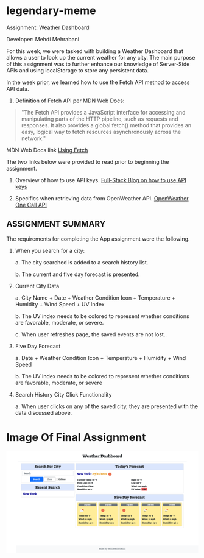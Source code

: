 # legendary-meme

Assignment: Weather Dashboard

Developer: Mehdi Mehrabani

For this week, we were tasked with building a Weather Dashboard that allows a user to look up the current weather for any city. The main purpose of this assignment was to further enhance our knowledge of Server-Side APIs and using localStorage to store any persistent data.

In the week prior, we learned how to use the Fetch API method to access API data.

1. Definition of Fetch API per MDN Web Docs:

> "The Fetch API provides a JavaScript interface for accessing and manipulating parts of the HTTP pipeline, such as requests and responses. It also provides a global fetch() method that provides an easy, logical way to fetch resources asynchronously across the network."

MDN Web Docs link [Using Fetch](https://developer.mozilla.org/en-US/docs/Web/API/Fetch_API/Using_Fetch)

The two links below were provided to read prior to beginning the assignment.

1. Overview of how to use API keys. [Full-Stack Blog on how to use API keys](https://coding-boot-camp.github.io/full-stack/apis/how-to-use-api-keys)

2. Specifics when retrieving data from OpenWeather API. [OpenWeather One Call API](https://openweathermap.org/api/one-call-api)

## ASSIGNMENT SUMMARY

The requirements for completing the App assignment were the following.

1. When you search for a city:

   a. The city searched is added to a search history list.

   b. The current and five day forecast is presented.

2. Current City Data

   a. City Name + Date + Weather Condition Icon + Temperature + Humidity + Wind Speed + UV Index

   b. The UV index needs to be colored to represent whether conditions are favorable, moderate, or severe.

   c. When user refreshes page, the saved events are not lost..

3. Five Day Forecast

   a. Date + Weather Condition Icon + Temperature + Humidity + Wind Speed

   b. The UV index needs to be colored to represent whether conditions are favorable, moderate, or severe

4. Search History City Click Functionality

   a. When user clicks on any of the saved city, they are presented with the data discussed above.

# Image Of Final Assignment

![alt text](./assets/img/legendary-meme.png)
